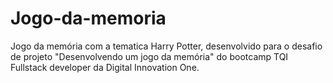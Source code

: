 # Jogo-da-memoria
Jogo da memória com a tematica Harry Potter, desenvolvido para o desafio de projeto "Desenvolvendo um jogo da memória" do bootcamp TQI Fullstack developer da Digital Innovation One. 
<br/> 
